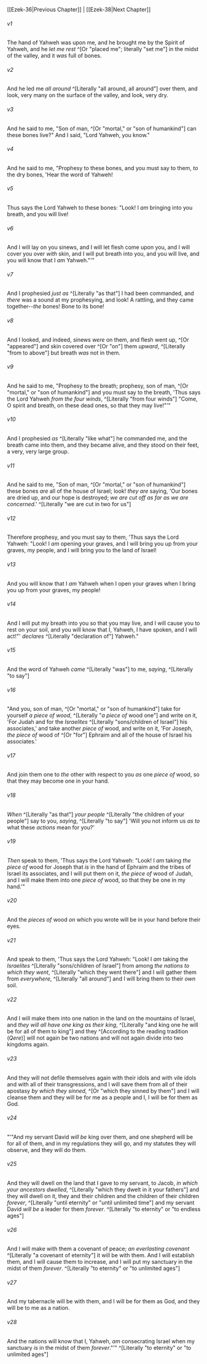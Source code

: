﻿---
aliases:
  - Ezekiel 37
---

[[Ezek-36|Previous Chapter]] | [[Ezek-38|Next Chapter]]

###### v1
The hand of Yahweh was upon me, and he brought me by the Spirit of Yahweh, and he _let me rest_ ^[Or "placed me"; literally "set me"] in the midst of the valley, and it _was_ full of bones.

###### v2
And he led me _all around_ ^[Literally "all around, all around"] over them, and look, very many on the surface of the valley, and look, very dry.

###### v3
And he said to me, "Son of man, ^[Or "mortal," or "son of humankind"] can these bones live?" And I said, "Lord Yahweh, you know."

###### v4
And he said to me, "Prophesy to these bones, and you must say to them, _to_ the dry bones, 'Hear the word of Yahweh!

###### v5
Thus says the Lord Yahweh to these bones: "Look! I _am_ bringing into you breath, and you will live!

###### v6
And I will lay on you sinews, and I will let flesh come upon you, and I will cover you over _with_ skin, and I will put breath into you, and you will live, and you will know that I _am_ Yahweh."'"

###### v7
And I prophesied _just as_ ^[Literally "as that"] I had been commanded, and _there_ was a sound at my prophesying, and look! A rattling, and they came together--_the_ bones! Bone to its bone!

###### v8
And I looked, and indeed, sinews _were_ on them, and flesh went up, ^[Or "appeared"] and skin covered over ^[Or "on"] them _upward_, ^[Literally "from to above"] but breath _was_ not in them.

###### v9
And he said to me, "Prophesy to the breath; prophesy, son of man, ^[Or "mortal," or "son of humankind"] and you must say to the breath, 'Thus says the Lord Yahweh _from the four winds_, ^[Literally "from four winds"] "Come, O spirit and breath, on these dead ones, so that they may live!"'"

###### v10
And I prophesied _as_ ^[Literally "like what"] he commanded me, and the breath came into them, and they became alive, and they stood on their feet, a very, very large group.

###### v11
And he said to me, "Son of man, ^[Or "mortal," or "son of humankind"] these bones _are_ all of the house of Israel; look! _they are_ saying, 'Our bones are dried up, and our hope is destroyed; _we are cut off as far as we are concerned_.' ^[Literally "we are cut in two for us"]

###### v12
Therefore prophesy, and you must say to them, 'Thus says the Lord Yahweh: "Look! I _am_ opening your graves, and I will bring you up from your graves, my people, and I will bring you to the land of Israel!

###### v13
And you will know that I _am_ Yahweh when I open your graves when I bring you up from your graves, my people!

###### v14
And I will put my breath into you so that you may live, and I will cause you to rest on your soil, and you will know that I, Yahweh, I have spoken, and I will act!"' _declares_ ^[Literally "declaration of"] Yahweh."

###### v15
And the word of Yahweh _came_ ^[Literally "was"] to me, _saying_, ^[Literally "to say"]

###### v16
"And you, son of man, ^[Or "mortal," or "son of humankind"] take for yourself _a piece of wood_, ^[Literally "_a piece of_ wood one"] and write on it, 'For Judah and for the _Israelites_ ^[Literally "sons/children of Israel"] his associates,' and take another _piece of_ wood, and write on it, 'For Joseph, _the piece of_ wood of ^[Or "for"] Ephraim and all of the house of Israel his associates.'

###### v17
And join them one to _the_ other with respect to you _as_ one _piece of_ wood, so that they may become one in your hand.

###### v18
_When_ ^[Literally "as that"] _your people_ ^[Literally "the children of your people"] say to you, _saying_, ^[Literally "to say"] 'Will you not inform us _as to_ what these _actions_ mean for you?'

###### v19
_Then_ speak to them, 'Thus says the Lord Yahweh: "Look! I _am_ taking _the piece of_ wood for Joseph that _is_ in the hand of Ephraim and the tribes of Israel its associates, and I will put them on it, _the piece of_ wood of Judah, and I will make them into one _piece of_ wood, so that they be one in my hand.'"

###### v20
And the _pieces of_ wood _on_ which you wrote will be in your hand before their eyes.

###### v21
And speak to them, 'Thus says the Lord Yahweh: "Look! I _am_ taking the _Israelites_ ^[Literally "sons/children of Israel"] from among _the nations to which they went_, ^[Literally "which they went there"] and I will gather them from _everywhere_, ^[Literally "all around"] and I will bring them to their _own_ soil.

###### v22
And I will make them into one nation in the land on the mountains of Israel, and _they will all have one king as their king_, ^[Literally "and king one he will be for all of them to king"] and they ^[According to the reading tradition (_Qere_)] will not again be two nations and will not again divide into two kingdoms again.

###### v23
And they will not defile themselves again with their idols and with vile idols and with all of their transgressions, and I will save them from all of their apostasy _by which they sinned_, ^[Or "which they sinned by them"] and I will cleanse them and they will be for me as a people and I, I will be for them as God.

###### v24
"'"And my servant David _will be_ king over them, and one shepherd will be for all of them, and in my regulations they will go, and my statutes they will observe, and they will do them.

###### v25
And they will dwell on the land that I gave to my servant, to Jacob, _in which your ancestors dwelled_, ^[Literally "which they dwelt in it your fathers"] and they will dwell on it, they and their children and the children of their children _forever_, ^[Literally "until eternity" or "until unlimited time"] and my servant David _will be_ a leader for them _forever_. ^[Literally "to eternity" or "to endless ages"]

###### v26
And I will make with them a covenant of peace; _an everlasting covenant_ ^[Literally "a covenant of eternity"] it will be with them. And I will establish them, and I will cause them to increase, and I will put my sanctuary in the midst of them _forever_. ^[Literally "to eternity" or "to unlimited ages"]

###### v27
And my tabernacle will be with them, and I will be for them as God, and they will be to me as a nation.

###### v28
And the nations will know that I, Yahweh, _am_ consecrating Israel when my sanctuary _is_ in the midst of them _forever_."'" ^[Literally "to eternity" or "to unlimited ages"]